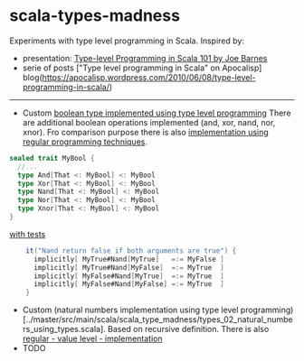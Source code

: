 # scala-types-madness

Experiments with type level programming in Scala. Inspired by:
- presentation: [Type-level Programming in Scala 101 by Joe Barnes](https://www.youtube.com/watch?v=_-J4YRI1rAw)
- serie of posts ["Type level programming in Scala" on Apocalisp] blog(https://apocalisp.wordpress.com/2010/06/08/type-level-programming-in-scala/)

---
* Custom [boolean type implemented using type level programming](../master/src/main/scala/scala_type_madness/types_01_boolean_using_types.scala)
There are additional boolean operations implemented (and, xor, nand, nor, xnor). Fro comparison purpose there is also [implementation using regular programming techniques](../master/src/main/scala/scala_type_madness/types_01_boolean.scala).

```scala
sealed trait MyBool {
  //...
  type And[That <: MyBool] <: MyBool
  type Xor[That <: MyBool] <: MyBool
  type Nand[That <: MyBool] <: MyBool
  type Nor[That <: MyBool] <: MyBool
  type Xnor[That <: MyBool] <: MyBool
}
```
[with tests](../master/src/test/scala/scala_type_madness/types_01_boolean_using_types_spec.scala)
```scala
    it("Nand return false if both arguments are true") {
      implicitly[ MyTrue#Nand[MyTrue]   =:= MyFalse ]
      implicitly[ MyTrue#Nand[MyFalse]  =:= MyTrue  ]
      implicitly[ MyFalse#Nand[MyTrue]  =:= MyTrue  ]
      implicitly[ MyFalse#Nand[MyFalse] =:= MyTrue  ]
    }
```
* Custom (natural numbers implementation using type level programming)[../master/src/main/scala/scala_type_madness/types_02_natural_numbers_using_types.scala]. Based on recursive definition. There is also [regular - value level - implementation](../master/src/main/scala/scala_type_madness/types_02_natural_numbers.scala)
* TODO
